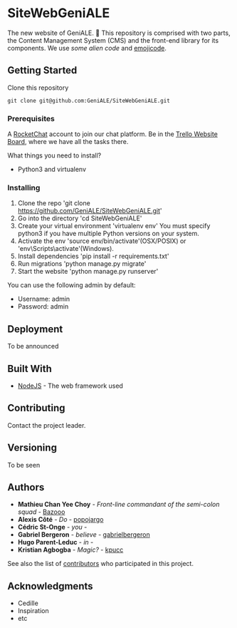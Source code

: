# SiteWebGeniALE

The new website of GeniALE. :beers:
This repository is comprised with two parts, the Content Management System (CMS) and the front-end library for its components. We use *some alien code* and [emojicode](http://www.emojicode.org/).

## Getting Started

Clone this repository

```
git clone git@github.com:GeniALE/SiteWebGeniALE.git
```

### Prerequisites

A [RocketChat](https://rocket.chat/) account to join our chat platform.
Be in the [Trello Website Board](https://trello.com/b/t7NT6LjO/page-web-g%C3%A9niale), where we have all the tasks there.

What things you need to install?
  - Python3 and virtualenv

### Installing

1. Clone the repo 'git clone https://github.com/GeniALE/SiteWebGeniALE.git'
2. Go into the directory 'cd SiteWebGeniALE'
3. Create your virtual environment 'virtualenv env' You must specify python3 if you have multiple Python versions on your system.
4. Activate the env 'source env/bin/activate'(OSX/POSIX) or 'env\Scripts\activate'(Windows).
5. Install dependencies 'pip install -r requirements.txt' 
6. Run migrations 'python manage.py migrate'
7. Start the website 'python manage.py runserver'

You can use the following admin by default:

- Username: admin
- Password: admin

## Deployment

To be announced

## Built With

* [NodeJS](https://nodejs.org) - The web framework used

## Contributing

Contact the project leader.

## Versioning

To be seen

## Authors

* **Mathieu Chan Yee Choy** - *Front-line commandant of the semi-colon squad* - [Bazooo](https://github.com/Bazooo)
* **Alexis Côté** - *Do* - [popojargo](https://github.com/popojargo)
* **Cédric St-Onge** - *you* -
* **Gabriel Bergeron** - *believe* - [gabrielbergeron](https://github.com/gabrielbergeron)
* **Hugo Parent-Leduc** - *in* -
* **Kristian Agbogba** - *Magic?* - [kpucc](https://github.com/kpucc)

See also the list of [contributors](https://github.com/GeniALE/SiteWebGeniALE/contributors) who participated in this project.

## Acknowledgments

* Cedille
* Inspiration
* etc
